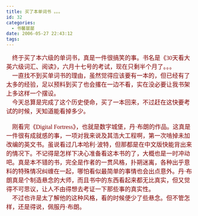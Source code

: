 ```yaml
---
title: 买了本单词书 。。。
id: 32
categories:
  - 书馨屡屡
date: 2006-05-27 22:43:12
tags:
---
```


<div id="msgcns!DA984E57EDE76A7C!512" class="bvMsg"><div><span style="font-size:14pt;"><font face="宋体"><font color="#800000"><font size="3">    终于买了本六级的单词书，真是一件很搞笑的事。书名是《<span lang="EN-US">30</span>天看大英六级词汇、阅读》，六月十七号的考试，现在只剩半个月了。。。<span lang="EN-US"/></font></font></font></span></div>
<div><span style="font-size:14pt;"><font face="宋体"><font color="#800000"><font size="3">    一直找不到买单词书的理由，虽然觉得应该要有一本的，但已经有了太多的经验，足以预料到买了也会撂在一边不看，实在没必要让我书架上多这样一个摆设。<span lang="EN-US"/></font></font></font></span></div>
<div><span style="font-size:14pt;"><font face="宋体"><font color="#800000"><font size="3">    今天总算是完成了这个历史使命，买了一本回来，不过赶在这快要考试的时候，天知道能看掉多少。<span lang="EN-US"/></font></font></font></span></div>
<div><span lang="EN-US" style="font-size:14pt;"><font face="宋体" color="#800000" size="3"> </font></span></div>
<div><span style="font-size:14pt;"><font face="宋体"><font color="#800000"><font size="3">    刚看完《<span lang="EN-US">Digital Fortress</span>》，也就是数字城堡，丹·布朗的作品。这真是一件很有成就感的事，一项对我来说及其浩大工程啊，第一次啃掉未加改编的英文书。虽说看过几本哈利·波特，但那都是在中文版快能背出来的情况下。不记得是怎样下决心准备看这本书的了，大概也是一时冲动吧。真是本不错的书，完全是作者的一贯风格，扑朔迷离，各种出乎意料的特殊情况纠缠在一起，哪怕看似最简单的事情也会出点意外。丹·布朗真是个制造悬念的大师，而且书中的东西看起来都无比真实，但又觉得不可思议，让人不由得想去考证一下那些事的真实性。<span lang="EN-US"/></font></font></font></span></div>
<div><span style="font-size:14pt;"><font face="宋体"><font color="#800000"><font size="3">    不过也许是太了解他的这种风格，看的时候便少了些悬念。但不管怎样，还是得说，佩服丹·布朗。<span lang="EN-US"/></font></font></font></span></div></div>